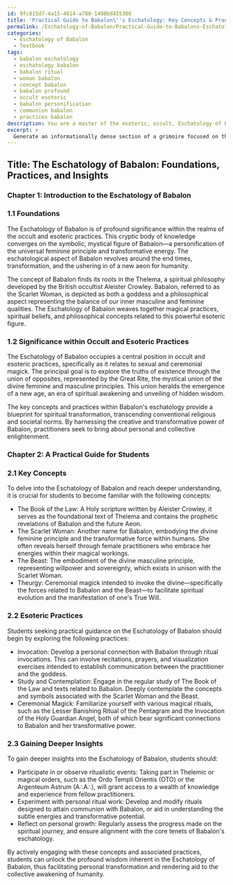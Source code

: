 ```yaml
---
id: 9fc815d7-4a15-4814-a780-1498bd455308
title: 'Practical Guide to Babalon\''s Eschatology: Key Concepts & Practices'
permalink: /Eschatology-of-Babalon/Practical-Guide-to-Babalons-Eschatology-Key-Concepts-Practices/
categories:
  - Eschatology of Babalon
  - Textbook
tags:
  - babalon eschatology
  - eschatology babalon
  - babalon ritual
  - woman babalon
  - concept babalon
  - babalon profound
  - occult esoteric
  - babalon personification
  - communion babalon
  - practices babalon
description: You are a master of the esoteric, occult, Eschatology of Babalon and education, you have written many textbooks on the subject in ways that provide students with rich and deep understanding of the subject. You are being asked to write textbook-like sections on a topic and you do it with full context, explainability, and reliability in accuracy to the true facts of the topic at hand, in a textbook style that a student would easily be able to learn from, in a rich, engaging, and contextual way. Always include relevant context (such as formulas and history), related concepts, and in a way that someone can gain deep insights from.
excerpt: > 
  Generate an informationally dense section of a grimoire focused on the Eschatology of Babalon, discussing its key concepts, significance within the occult and esoteric practices, and a practical guide for students aiming to study and gain deeper insights into this domain.
---
```


## Title: The Eschatology of Babalon: Foundations, Practices, and Insights

### Chapter 1: Introduction to the Eschatology of Babalon

### 1.1 Foundations

The Eschatology of Babalon is of profound significance within the realms of the occult and esoteric practices. This cryptic body of knowledge converges on the symbolic, mystical figure of Babalon—a personification of the universal feminine principle and transformative energy. The eschatological aspect of Babalon revolves around the end times, transformation, and the ushering in of a new aeon for humanity.

The concept of Babalon finds its roots in the Thelema, a spiritual philosophy developed by the British occultist Aleister Crowley. Babalon, referred to as the Scarlet Woman, is depicted as both a goddess and a philosophical aspect representing the balance of our inner masculine and feminine qualities. The Eschatology of Babalon weaves together magical practices, spiritual beliefs, and philosophical concepts related to this powerful esoteric figure.

### 1.2 Significance within Occult and Esoteric Practices

The Eschatology of Babalon occupies a central position in occult and esoteric practices, specifically as it relates to sexual and ceremonial magick. The principal goal is to explore the truths of existence through the union of opposites, represented by the Great Rite, the mystical union of the divine feminine and masculine principles. This union heralds the emergence of a new age, an era of spiritual awakening and unveiling of hidden wisdom.

The key concepts and practices within Babalon's eschatology provide a blueprint for spiritual transformation, transcending conventional religious and societal norms. By harnessing the creative and transformative power of Babalon, practitioners seek to bring about personal and collective enlightenment.

### Chapter 2: A Practical Guide for Students

### 2.1 Key Concepts

To delve into the Eschatology of Babalon and reach deeper understanding, it is crucial for students to become familiar with the following concepts:

- The Book of the Law: A Holy scripture written by Aleister Crowley, it serves as the foundational text of Thelema and contains the prophetic revelations of Babalon and the future Aeon.
- The Scarlet Woman: Another name for Babalon, embodying the divine feminine principle and the transformative force within humans. She often reveals herself through female practitioners who embrace her energies within their magical workings.
- The Beast: The embodiment of the divine masculine principle, representing willpower and sovereignty, which exists in unison with the Scarlet Woman.
- Theurgy: Ceremonial magick intended to invoke the divine—specifically the forces related to Babalon and the Beast—to facilitate spiritual evolution and the manifestation of one's True Will.

### 2.2 Esoteric Practices

Students seeking practical guidance on the Eschatology of Babalon should begin by exploring the following practices:

- Invocation: Develop a personal connection with Babalon through ritual invocations. This can involve recitations, prayers, and visualization exercises intended to establish communication between the practitioner and the goddess.
- Study and Contemplation: Engage in the regular study of The Book of the Law and texts related to Babalon. Deeply contemplate the concepts and symbols associated with the Scarlet Woman and the Beast.
- Ceremonial Magick: Familiarize yourself with various magical rituals, such as the Lesser Banishing Ritual of the Pentagram and the Invocation of the Holy Guardian Angel, both of which bear significant connections to Babalon and her transformative power.

### 2.3 Gaining Deeper Insights

To gain deeper insights into the Eschatology of Babalon, students should:

- Participate in or observe ritualistic events: Taking part in Thelemic or magical orders, such as the Ordo Templi Orientis (OTO) or the Argenteum Astrum (A∴A∴), will grant access to a wealth of knowledge and experience from fellow practitioners.
- Experiment with personal ritual work: Develop and modify rituals designed to attain communion with Babalon, or aid in understanding the subtle energies and transformative potential.
- Reflect on personal growth: Regularly assess the progress made on the spiritual journey, and ensure alignment with the core tenets of Babalon's eschatology.

By actively engaging with these concepts and associated practices, students can unlock the profound wisdom inherent in the Eschatology of Babalon, thus facilitating personal transformation and rendering aid to the collective awakening of humanity.

